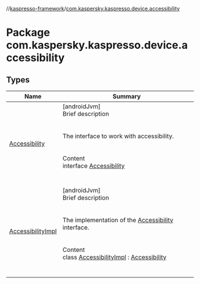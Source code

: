 //[kaspresso-framework](../index.md)/[com.kaspersky.kaspresso.device.accessibility](index.md)



# Package com.kaspersky.kaspresso.device.accessibility  


## Types  
  
|  Name|  Summary| 
|---|---|
| [Accessibility](-accessibility/index.md)| [androidJvm]  <br>Brief description  <br><br><br>The interface to work with accessibility.<br><br>  <br>Content  <br>interface [Accessibility](-accessibility/index.md)  <br><br><br>
| [AccessibilityImpl](-accessibility-impl/index.md)| [androidJvm]  <br>Brief description  <br><br><br>The implementation of the [Accessibility](-accessibility/index.md) interface.<br><br>  <br>Content  <br>class [AccessibilityImpl](-accessibility-impl/index.md) : [Accessibility](-accessibility/index.md)  <br><br><br>

